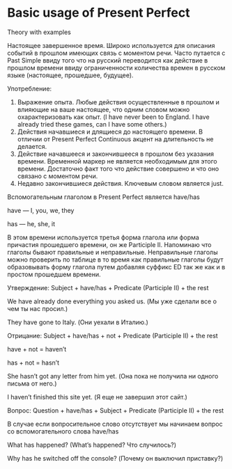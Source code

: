 # Basic usage of Present Perfect

Theory with examples

Настоящее завершенное время. Широко используется для описания событий в прошлом имеющих связь с моментом речи. Часто путается с Past Simple ввиду того что на русский переводится как действие в прошлом времени ввиду ограниченности количества времен в русском языке (настоящее, прошедшее, будущее).

Употребление:

1. Выражение опыта. Любые действия осуществленные в прошлом и влияющие на ваше настоящее, что одним словом можно охарактеризовать как опыт. (I have never been to England. I have already tried these games, can I have some others.)
2. Действия начавшиеся и длящиеся до настоящего времени. В отличии от Present Perfect Continuous акцент на длительность не делается.
3. Действие начавшееся и закончившееся в прошлом без указания времени. Временной маркер не является необходимым для этого времени. Достаточно факт того что действие совершено и что оно связано с моментом речи.
4. Недавно закончившиеся действия. Ключевым словом является just.

Вспомогательным глаголом в Present Perfect является have/has

have — I, you, we, they

has — he, she, it

В этом времени используется третья форма глагола или форма причастия прошедшего времени, он же Participle II. Напоминаю что глаголы бывают правильные и неправильные. Неправильные глаголы можно проверить по таблице в то время как правильные глаголы будут образовывать форму глагола путем добавляя суффикс ED так же как и в простом прошедшем времени.

Утверждение:
Subject + have/has + Predicate (Participle II) + the rest

We have already done everything you asked us. (Мы уже сделали все о чем ты нас просил.)

They have gone to Italy. (Они уехали в Италию.)

Отрицание:
Subject + have/has + not + Predicate (Participle II) + the rest

have + not = haven’t

has + not = hasn’t

She hasn’t got any letter from him yet. (Она пока не получила ни одного письма от него.)

I haven’t finished this site yet. (Я еще не завершил этот сайт.)

Вопрос:
Question + have/has + Subject + Predicate (Participle II) + the rest

В случае если вопросительное слово отсутствует мы начинаем вопрос со вспомогательного слова have/has

What has happened? (What’s happened? Что случилось?)

Why has he switched off the console? (Почему он выключил приставку?)
